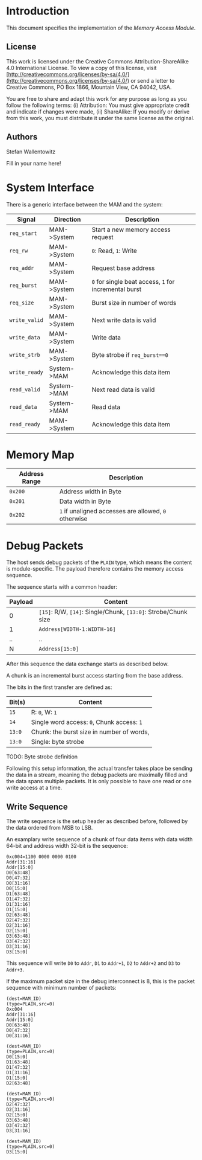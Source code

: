 # Introduction

This document specifies the implementation of the *Memory Access
Module*.

## License

This work is licensed under the Creative Commons
Attribution-ShareAlike 4.0 International License. To view a copy of
this license, visit
[http://creativecommons.org/licenses/by-sa/4.0/](http://creativecommons.org/licenses/by-sa/4.0/)
or send a letter to Creative Commons, PO Box 1866, Mountain View, CA
94042, USA.

You are free to share and adapt this work for any purpose as long as
you follow the following terms: (i) Attribution: You must give
appropriate credit and indicate if changes were made, (ii) ShareAlike:
If you modify or derive from this work, you must distribute it under
the same license as the original.

## Authors

Stefan Wallentowitz

Fill in your name here!

# System Interface

There is a generic interface between the MAM and the system:

 Signal        | Direction   | Description
 ------------  | ----------- | -----------
 `req_start`   | MAM->System | Start a new memory access request
 `req_rw`      | MAM->System | `0`: Read, `1`: Write
 `req_addr`    | MAM->System | Request base address
 `req_burst`   | MAM->System | `0` for single beat access, `1` for incremental burst
 `req_size`    | MAM->System | Burst size in number of words
 `write_valid` | MAM->System | Next write data is valid
 `write_data`  | MAM->System | Write data
 `write_strb`  | MAM->System | Byte strobe if `req_burst==0`
 `write_ready` | System->MAM | Acknowledge this data item
 `read_valid`  | System->MAM | Next read data is valid
 `read_data`   | System->MAM | Read data
 `read_ready`  | MAM->System | Acknowledge this data item

# Memory Map

 Address Range | Description
 ------------- | -----------
 `0x200`       | Address width in Byte
 `0x201`       | Data width in Byte
 `0x202`       | `1` if unaligned accesses are allowed, `0` otherwise

# Debug Packets

The host sends debug packets of the `PLAIN` type, which means the
content is module-specific. The payload therefore contains the memory
access sequence.

The sequence starts with a common header:

 Payload | Content
 ------- | -------
 0       | `[15]`: R/W, `[14]`: Single/Chunk, `[13:0]`: Strobe/Chunk size
 1       | `Address[WIDTH-1:WIDTH-16]`
 ..      | ..
 N       | `Address[15:0]`

After this sequence the data exchange starts as described below.

A chunk is an incremental burst access starting from the base address.

The bits in the first transfer are defined as:

 Bit(s) | Content
 ------ | -------
 `15`   | R: `0`, W: `1`
 `14`   | Single word access: `0`, Chunk access: `1`
 `13:0` | Chunk: the burst size in number of words,
 `13:0` | Single: byte strobe

TODO: Byte strobe definition

Following this setup information, the actual transfer takes place be
sending the data in a stream, meaning the debug packets are maximally
filled and the data spans multiple packets. It is only possible to
have one read or one write access at a time.

## Write Sequence

The write sequence is the setup header as described before, followed
by the data ordered from MSB to LSB.

An examplary write sequence of a chunk of four data items with data
width 64-bit and address width 32-bit is the sequence:

    0xc004=1100 0000 0000 0100
    Addr[31:16]
	Addr[15:0]
	D0[63:48]
	D0[47:32]
	D0[31:16]
	D0[15:0]
	D1[63:48]
	D1[47:32]
	D1[31:16]
	D1[15:0]
	D2[63:48]
	D2[47:32]
	D2[31:16]
	D2[15:0]
	D3[63:48]
	D3[47:32]
	D3[31:16]
	D3[15:0]

This sequence will write `D0` to `Addr`, `D1` to `Addr+1`, `D2` to
`Addr+2` and `D3` to `Addr+3`.

If the maximum packet size in the debug interconnect is 8, this is the
packet sequence with minimum number of packets:

	(dest=MAM_ID)
	(type=PLAIN,src=0)
	0xc004
	Addr[31:16]
	Addr[15:0]
	D0[63:48]
	D0[47:32]
	D0[31:16]

	(dest=MAM_ID)
	(type=PLAIN,src=0)
	D0[15:0]
	D1[63:48]
	D1[47:32]
	D1[31:16]
	D1[15:0]
	D2[63:48]

	(dest=MAM_ID)
	(type=PLAIN,src=0)
	D2[47:32]
	D2[31:16]
	D2[15:0]
	D3[63:48]
	D3[47:32]
	D3[31:16]

    (dest=MAM_ID)
	(type=PLAIN,src=0)
	D3[15:0]

